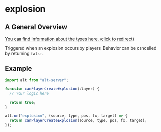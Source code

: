 # explosion

## A General Overview

<a href="https://docs.altv.mp/js/api/alt-server.IServerEvent.html#_altmp_altv_types_alt_server_IServerEvent_explosion" target="_blank"> You can find information about the types here. (click to redirect) </a>

Triggered when an explosion occurs by players. Behavior can be cancelled by returning `false`.

## Example

```js
import alt from "alt-server";

function canPlayerCreateExplosion(player) {
  // Your logic here
  
  return true;
}

alt.on("explosion", (source, type, pos, fx, target) => {
  return canPlayerCreateExplosion(source, type, pos, fx, target);
});
```
